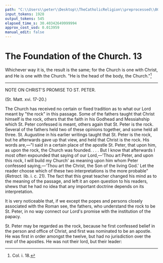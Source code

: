 ```yaml
---
path: "C:\\Users\\peter\\Desktop\\TheCatholicReligion\\preprocessed\\00033.jpg"
input_tokens: 1928
output_tokens: 545
elapsed_time_s: 30.40342649999994
approx_cost_usd: 0.013959
manual_edit: false
---
```

# The Foundation of the Church. 13

Whichever way it is, the result is the same;
for the Church is one with Christ, and He is
one with the Church. "He is the head of
the body, the Church."[^1]

[^1]: Col. i. 18.

---

NOTE ON CHRIST'S PROMISE TO ST. PETER.

(St. Matt. xvi. 17-20.)

The Church has received no certain or fixed tradition as
to what our Lord meant by "the rock" in this passage.
Some of the fathers taught that Christ himself is the rock,
others that the faith in his Godhead and Messiahship which
St. Peter confessed is meant, others again that St. Peter is
the rock. Several of the fathers held two of these opinions
together, and some held all three. St. Augustine in his
earlier writings taught that St. Peter is the rock, but he
afterwards gave up that view, and held that Christ is the
rock. His words are,—"I said in a certain place of the
apostle St. Peter, that upon him, as upon the rock, the
Church was founded. . . . But I know that afterwards I
most often expounded that saying of our Lord,—'Thou art
Peter, and upon this rock, I will build my Church' as
meaning upon him whom Peter confessed saying,—'Thou
art the Christ, the Son of the living God.' Let the reader
choose which of these two interpretations is the more
probable" (*Retract.* lib. i. c. 21). The fact that this great
teacher changed his mind as to the meaning of the passage,
and left it an open question to his readers, shews that he
had no idea that any important doctrine depends on its
interpretation.

It is very noticeable that, if we except the popes and
persons closely associated with the Roman see, the fathers,
who understand the rock to be St. Peter, in no way connect
our Lord's promise with the institution of the papacy.

St. Peter may be regarded as the rock, because he first
confessed belief in the person and office of Christ, and first
was nominated to be an apostle. He was first in order
amongst the twelve, but had no jurisdiction over the rest
of the apostles. He was not their lord, but their leader: